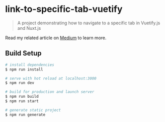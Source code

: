 # link-to-specific-tab-vuetify

> A project demonstrating how to navigate to a specific tab in Vuetify.js and Nuxt.js 

Read my related article on [Medium](...) to learn more.

## Build Setup

``` bash
# install dependencies
$ npm run install

# serve with hot reload at localhost:3000
$ npm run dev

# build for production and launch server
$ npm run build
$ npm run start

# generate static project
$ npm run generate
```
